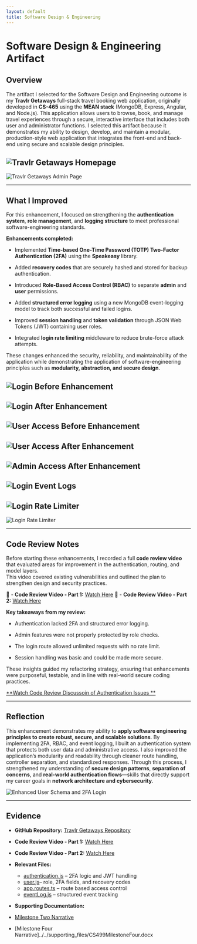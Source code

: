 ```yaml
---
layout: default
title: Software Design & Engineering
---
```


<link rel="stylesheet" href="../../assets/css/custom.css">

# Software Design & Engineering Artifact

## Overview
The artifact I selected for the Software Design and Engineering outcome is my **Travlr Getaways** full-stack travel booking web application, originally developed in **CS-465** using the **MEAN stack** (MongoDB, Express, Angular, and Node.js). This application allows users to browse, book, and manage travel experiences through a secure, interactive interface that includes both user and administrator functions. I selected this artifact because it demonstrates my ability to design, develop, and maintain a modular, production-style web application that integrates the front-end and back-end using secure and scalable design principles.


![Travlr Getaways Homepage](images/TravlrHomePage.jpg)
-
![Travlr Getaways Admin Page](images/TravlrAdminPage.jpg)

---

## What I Improved
For this enhancement, I focused on strengthening the **authentication system**, **role management**, and **logging structure** to meet professional software-engineering standards.

**Enhancements completed:**
- Implemented **Time-based One-Time Password (TOTP) Two-Factor Authentication (2FA)** using the **Speakeasy** library.
  
- Added **recovery codes** that are securely hashed and stored for backup authentication.
  
- Introduced **Role-Based Access Control (RBAC)** to separate **admin** and **user** permissions.
  
- Added **structured error logging** using a new MongoDB event-logging model to track both successful and failed logins.
   
- Improved **session handling** and **token validation** through JSON Web Tokens (JWT) containing user roles.
   
- Integrated **login rate limiting** middleware to reduce brute-force attack attempts.

These changes enhanced the security, reliability, and maintainability of the application while demonstrating the application of software-engineering principles such as **modularity, abstraction, and secure design**.


![Login Before Enhancement](images/No2FA.jpg)
-
![Login After Enhancement](images/w2FA.jpg)
-
![User Access Before Enhancement](images/TravelListingBefore.jpg)
-
![User Access After Enhancement](images/TravelListPageAfter.jpg)
-
![Admin Access After Enhancement](images/TravelListingAdmin.jpg)
-
![Login Event Logs](images/LoginEventLog.jpg)
-
![Login Rate Limiter](images/Login_Limiter1.jpg)
-
![Login Rate Limiter](images/Login_Limiter2.jpg)

---

## Code Review Notes
Before starting these enhancements, I recorded a full **code review video** that evaluated areas for improvement in the authentication, routing, and model layers.  
This video covered existing vulnerabilities and outlined the plan to strengthen design and security practices.

🎥 - **Code Review Video - Part 1:** [Watch Here](https://youtu.be/yE4y5FZN2ck)
🎥 - **Code Review Video - Part 2:** [Watch Here](https://youtu.be/-rbaklZHxl4) 

**Key takeaways from my review:** 

- Authentication lacked 2FA and structured error logging.
  
- Admin features were not properly protected by role checks.
    
- The login route allowed unlimited requests with no rate limit.
   
- Session handling was basic and could be made more secure.  

These insights guided my refactoring strategy, ensuring that enhancements were purposeful, testable, and in line with real-world secure coding practices.


[**Watch Code Review Discussoin of Authentication Issues **](https://youtu.be/Nrz5_AwpX3g)

---

## Reflection

This enhancement demonstrates my ability to **apply software engineering principles to create robust, secure, and scalable solutions**. By implementing 2FA, RBAC, and event logging, I built an authentication system that protects both user data and administrative access. I also improved the application’s modularity and readability through cleaner route handling, controller separation, and standardized responses. Through this process, I strengthened my understanding of **secure design patterns**, **separation of concerns**, and **real-world authentication flows**—skills that directly support my career goals in **network architecture and cybersecurity**.

![Enhanced User Schema and 2FA Login](images/successful2fa.jpg)

---

## Evidence

- **GitHub Repository:** [Travlr Getaways Repository](https://github.com/thatone313/CS465FullStackDevelopment)  
- **Code Review Video - Part 1:** [Watch Here](https://youtu.be/yE4y5FZN2ck)
- **Code Review Video - Part 2:** [Watch Here](https://youtu.be/-rbaklZHxl4)
  
- **Relevant Files:**
   
  - [authentication.js](https://github.com/thatone313/MWheeler_CS499_ePortfolio/blob/main/supporting_files/authentication.js) – 2FA logic and JWT handling
  - [user.js](https://github.com/thatone313/MWheeler_CS499_ePortfolio/blob/main/supporting_files/user.js)– role, 2FA fields, and recovery codes
  - [app.routes.ts](https://github.com/thatone313/MWheeler_CS499_ePortfolio/blob/main/supporting_files/app.routes.ts) – route based access control
  - [eventLog.js](https://github.com/thatone313/MWheeler_CS499_ePortfolio/blob/main/supporting_files/eventLog.js) – structured event tracking

 - **Supporting Documentation:**
  - [Milestone Two Narrative](https://github.com/thatone313/MWheeler_CS499_ePortfolio/blob/main/supporting_files/CS499MilestoneTwo.docx)
  - [Milestone Four Narrative]../../supporting_files/CS499MilestoneFour.docx

    

